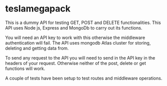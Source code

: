 # teslamegapack

This is a dummy API for testing GET, POST and DELETE functionalities. This API uses Node js, Express and MongoDb to carry out its functions.

You will need an API key to work with this otherwise the middleware authentication will fail.
The API uses mongodb Atlas cluster for storing, deleting and getting data from.

To send any request to the API you will need to send in the API key in the headers of your request. Otherwise neither of the post, delete or get functions will work.

A couple of tests have been setup to test routes and middleware operations.